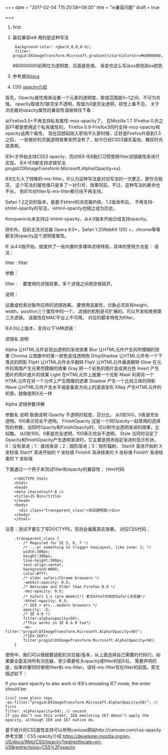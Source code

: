 +++
date = "2017-02-04 T15:20:58+08:00"
title = "ie兼容问题"
draft = true

+++
1. first
1. 最后兼容ie8  用的是这种写法

        background-color: rgba(0,0,0,0.6);
        filter: progid:DXImageTransform.Microsoft.gradient(startColorstr=#60000000,endColorstr=#60000000);
    \#60000000前两位为透明度，后面是色值， 渐变也这么写从xx颜色到xx颜色
2. 参考摘自[blog](http://blog.csdn.net/tenpage/article/details/33725909)
3. CSS [opacity介绍](https://developer.mozilla.org/en-US/docs/Web/CSS/opacity?redirectlocale=en-US&redirectslug=CSS%2Fopacity)

首先，Opacity属性用来设置一个元素的透明度，取值范围是0~1之间，不可为负值。
opacity取值为1是完全不透明，取值为0是完全透明，视觉上看不见。
关于浏览器对opacity属性的兼容性请继续往下看：

从Firefox3.5+不再支持私有属性-moz-opacity了，
在Mozilla 1.7 (Firefox 0.9)之前FF都是使用这个私有属性的，
Firefox 0.9-Firefox3同时支持-moz-opacity和opacity这两个属性，
现在回想起刚入职场不久那时候，正好是Firefox升级到3.5之后，
一些做好的页面透明效果突然没有了，如今已经CSS3铺天盖地，概叹时光荏苒啊。

IE9+才开始支持CSS3 opacity，而对IE6-IE8我们习惯使用filter滤镜属性来进行实现。
IE4-IE9都支持滤镜写法progid:DXImageTransform.Microsoft.Alpha(Opacity=xx).

IE8又引入了特殊的-ms-filter，IE认为这种写法是对旧写法的一次更正，更符合规范，
这个写法的属性值只是多了一对引号，效果同前。不过，这种写法的寿命也不长，
到IE10对filter与-ms-filter都已经不再支持。

Safari 1.2之前的版本，是基于khtml的浏览器内核，1.2版发布后，
不再支持-khtml-opacity的写法，-khtml-opacity也随之成为历史。

Konqueror从未支持过-khtml-opacity，从4.0版本开始已经支持opacity。

除IE外，目前主流浏览器 Opera 9.0+，Safari  1.2(WebKit 125) +，chrome等等都支持opacity这个透明度属性。

IE 从4.0版开始，就提供了一些内置的多媒体滤镜特效，具体的使用方法是：
语法：

filter : filter

参数：

filter : 　要使用的滤镜效果。多个滤镜之间用空格隔开。

说明：

设置或检索对象所应用的滤镜效果。
要使用该属性，对象必须具有height，width，position三个属性中的一个。
滤镜的机制是可扩展的。可以开发和使用第三方滤镜。
该属性在MAC平台上不可用。
对应的脚本特性为filter。

IE4.0以上版本，支持以下14种滤镜：

滤镜名    说明

Alpha     让HTML元件呈现出透明的渐进效果
Blur     让HTML元件产生风吹模糊的效果
Chroma     让图像中的某一颜色变成透明色
DropShadow     让HTML元件有一个下落式的阴影
FlipH     让HTML元件水平翻转
FlipV     让HTML元件垂直翻转
Glow     在元件的周围产生光晕而模糊的效果
Gray     把一个彩色的图片变成黑白色
Invert     产生图片的照片底片的效果
Light     在HTML元件上放置一个光影
Mask     利用另一个HTML元件在另一个元件上产生图像的遮罩
Shadow     产生一个比较立体的阴影
Wave     让HTML元件产生水平或是垂直方向上的波浪变形
XRay     产生HTML元件的轮廓，就像是照X光一样

Alpha 滤镜参数详解

参数名     说明     取值说明
Opacity     不透明的程度，百分比。    从0到100，0表是完全透明，100表示完全不透明。
FinishOpacity     这是一个同Opacity一起使用的选择性的参数，当同时Opacity和FinishOpacity时，可以制作出透明渐进的效果，比较酷。    从0到100，0表是完全透明，100表示完全不透明。
Style     当同时设定了Opacity和finishOpacity产生透明渐进时，它主要是用赤指定渐进的显示形状。    0：没有渐进；1：直线渐进；2：圆形渐进；3：矩形辐射。
StartX     渐进开始的 X 坐标值
StartY     渐进开始的 Y 坐标值
FinishX     渐进结束的 X 坐标值
FinishY     渐进结束的 Y 坐标值

下面通过一个例子来测试filter和opacity的兼容性：
Html代码
```
    <!DOCTYPE html>
    <html>
    <head>
    <meta charset=utf-8 />
    <title>JS Bin</title>
    </head>
    <body>
      <div class="transparent_class">测试透明度</div>
    </body>
    </html>
````
注意：测试不要忘了写DOCTYPE，否则会偏离真实效果。
对应CSS代码：
```
    .transparent_class {
        /* Required for IE 5, 6, 7 */
        /* ...or something to trigger hasLayout, like zoom: 1; */
        width:300px;
        height:300px;
        line-height:300px;
        text-align:center;
        background:#000;
        color:#fff;
        /* older safari/Chrome browsers */
        -webkit-opacity: 0.5;
        /* Netscape and Older than Firefox 0.9 */
        -moz-opacity: 0.5;
        /* Safari 1.x (pre WebKit!) 老式khtml内核的Safari浏览器*/
        -khtml-opacity: 0.5;
        /* IE9 + etc...modern browsers */
        opacity: .5;
        /* IE 4-9 */
        filter:alpha(opacity=50);
        /*This works in IE 8 & 9 too*/
        -ms-filter:"progid:DXImageTransform.Microsoft.Alpha(Opacity=50)";
        /*IE4-IE9*/
        filter:progid:DXImageTransform.Microsoft.Alpha(Opacity=50);
    }
```
使用中，我们可以根据要适配的浏览器/版本，从上面选择自己需要的代码行。如果要全面支持所有浏览器，至少需要有关opacity或filter的前5句。
需要声明的是，如果你要同时使用filter和-ms-filter，请将-ms-filter写在filter的前面。原文描述如下：

If you want opacity to also work in IE8′s emulating IE7 mode, the order should be:

    [css] view plain copy
    -ms-filter:”progid:DXImageTransform.Microsoft.Alpha(Opacity=50)”; // first
    filter: alpha(opacity=50); // second
    If you don’t use this order, IE8 emulating IE7 doesn’t apply the opacity, although IE8 and IE7 native do.

基于统计的CSS属性支持可以参照caniuse网站http://caniuse.com/css-opacity
参考文献：CSS opacity介绍 https://developer.mozilla.org/en-US/docs/Web/CSS/opacity?redirectlocale=en-US&redirectslug=CSS%2Fopacity

